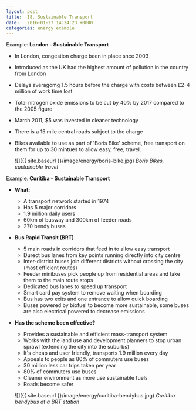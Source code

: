 ```yaml
---
layout: post
title:  I8. Sustainable Transport
date:   2016-01-27 14:24:23 +0000
categories: energy example
---
```


<div class="know know-example">
<i class="fa fa-book" aria-hidden="true"> </i> Example:<b>
London - Sustainable Transport</b></div>

* In London, congestion charge been in place snce 2003
* Introduced as the UK had the highest amount of pollution in the country from London
* Delays averagomg 1.5 hours before the charge with costs between £2-4 million of work time lost
* Total nitrogen oxide emissions to be cut by 40% by 2017 compared to the 2005 figure
* March 2011, $5 was invested in cleaner technology 
* There is a 15 mile central roads subject to the charge
* Bikes available to use as part of 'Boris Bike' scheme, free transport on them for up to 30 mintues to allow easy, free, travel.

	![]({{ site.baseurl }}/image/energy/boris-bike.jpg)
	*Boris Bikes, sustainable travel*
	
<div class="know know-example">
<i class="fa fa-book" aria-hidden="true"> </i> Example:<b>
Curitiba - Sustainable Transport</b></div>

* **What:**
	* A transport network started in 1974
	* Has 5 major corridors
	* 1.9 million daily users
	* 60km of busway and 300km of feeder roads
	* 270 bendy buses

* **Bus Rapid Transit (BRT)**
	* 5 main roads in corridors that feed in to allow easy transport
	* Durect bus lanes from key points running directly into city centre
	* Inter-district buses join different districts without crossing the city (most efficient routes)
	* Feeder minibuses pick people up from residential areas and take them to the main route stops
	* Dedicated bus lanes to speed up transport
	* Smart card pay system to remove waiting when boarding
	* Bus has two exits and one entrance to allow quick boarding
	* Buses powered by biofuel to become more sustainable, some buses are also electrical powered to decrease emissions

* **Has the scheme been effective?**
	* Provides a sustainable and efficient mass-transport system 
	* Works with the land use and development planners to stop urban sprawl (extending the city into the suburbs)
	* It's cheap and user friendly, transports 1.9 million every day
	* Appeals to people as 80% of commuters use buses
	* 30 million less car trips taken per year
	* 80% of commuters use buses
	* Cleaner environment as more use sustainable fuels
	* Roads become safer

	![]({{ site.baseurl }}/image/energy/curitiba-bendybus.jpg)
	*Curitiba bendybus at a BRT station*